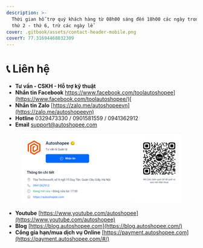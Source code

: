 ```yaml
---
description: >-
  Thời gian hỗ trợ quý khách hàng từ 08h00 sáng đến 18h00 các ngày trong tuần từ
  thứ 2 - thứ 6, trừ các ngày lễ
cover: .gitbook/assets/contact-header-mobile.png
coverY: 77.31694468832309
---
```


# 📞 Liên hệ

* **Tư vấn - CSKH - Hỗ trợ kỹ thuật**
* **Nhắn tin Facebook** [https://www.facebook.com/toolautoshopee](https://www.facebook.com/toolautoshopee/)[ ](https://m.me/toolautoshopee)
* **Nhắn tin Zalo** [https://zalo.me/autoshopeevn](https://zalo.me/autoshopeevn)
* **Hotline** 0329473330  / 0901581559 / 0941362912
* **Email** support@autoshopee.com

<figure><img src=".gitbook/assets/image.png" alt=""><figcaption></figcaption></figure>

* **Youtube** [https://www.youtube.com/autoshopee](https://www.youtube.com/autoshopee)
* **Blog** [https://blog.autoshopee.com](https://blog.autoshopee.com/)
* **Cổng gia hạn/mua dịch vụ Online** [https://payment.autoshopee.com](https://payment.autoshopee.com/#/)
